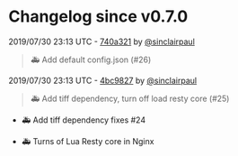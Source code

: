 # Changelog since v0.7.0

2019/07/30 23:13 UTC - [740a321](https://github.com/hassio-addons/addon-matrix/commit/740a3212427890dd6e4fecd0702a730494f1a8d9) by [@sinclairpaul](https://github.com/sinclairpaul)
> :ambulance: Add default config.json (#26) 

2019/07/30 23:13 UTC - [4bc9827](https://github.com/hassio-addons/addon-matrix/commit/4bc98276fce7d62892eb0643b22e4fec94239cba) by [@sinclairpaul](https://github.com/sinclairpaul)
> :ambulance: Add tiff dependency, turn off load resty core (#25)

* :ambulance: Add tiff dependency fixes #24

* :ambulance: Turns of Lua Resty core in Nginx 


